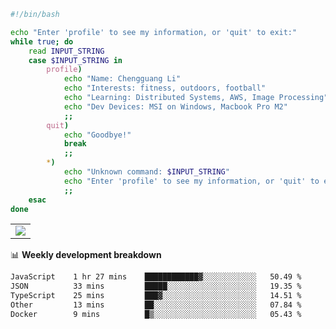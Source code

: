 ```bash
#!/bin/bash

echo "Enter 'profile' to see my information, or 'quit' to exit:"
while true; do
    read INPUT_STRING
    case $INPUT_STRING in
        profile)
            echo "Name: Chengguang Li"
            echo "Interests: fitness, outdoors, football"
            echo "Learning: Distributed Systems, AWS, Image Processing"
            echo "Dev Devices: MSI on Windows, Macbook Pro M2"
            ;;
        quit)
            echo "Goodbye!"
            break
            ;;
        *)
            echo "Unknown command: $INPUT_STRING"
            echo "Enter 'profile' to see my information, or 'quit' to exit:"
            ;;
    esac
done

```

<!--Contribution Graph-->
<table>
  <tr>
    <td>
      <picture>
        <source media="(prefers-color-scheme: light)" srcset="https://github-readme-activity-graph.vercel.app/graph?username=chengguang-li&theme=xcode&bg_color=FF000000&color=000000&hide_border=true" />
        <img src="https://github-readme-activity-graph.vercel.app/graph?username=chengguang-li&theme=xcode&bg_color=FF000000&hide_border=true" />
      </picture>
  </tr>
</table>

📊 **Weekly development breakdown**

<!--START_SECTION:waka-->

```txt
JavaScript    1 hr 27 mins    ████████████▓░░░░░░░░░░░░   50.49 %
JSON          33 mins         █████░░░░░░░░░░░░░░░░░░░░   19.35 %
TypeScript    25 mins         ███▓░░░░░░░░░░░░░░░░░░░░░   14.51 %
Other         13 mins         ██░░░░░░░░░░░░░░░░░░░░░░░   07.84 %
Docker        9 mins          █▒░░░░░░░░░░░░░░░░░░░░░░░   05.43 %
```

<!--END_SECTION:waka-->

